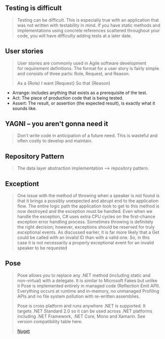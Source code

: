 ## Testing is difficult
> Testing can be difficult. This is especially true with an application that was not written with testability in mind. If you have static methods and implementations using concrete references scattered throughout your code, you will have difficulty adding tests at a later date.

## User stories
> User stories are commonly used in Agile software development for requirement definitions. The format for a user story is fairly simple and consists of three parts: Role, Request, and Reason. 
>
> As a {Role} I want [Request} So that {Reason}
* Arrange: includes anything that exists as a prerequisite of the test.
* Act: The piece of production code that is being tested.
* Assert: The result, or assertion (the expected result), is exactly what it sounds like.

## YAGNI – you aren't gonna need it
> Don't write code in anticipation of a future need. This is wasteful and often costly to develop and maintain.

## Repository Pattern
> The data layer abstraction implementation --> repository pattern.

## Exceptiont
> One issue with the method of throwing when a speaker is not found is that it brings a possibly unexpected and abrupt end to the application flow. The entire logic path the application took to get to this method is now destroyed and the exception must be handled. Even when we handle the exception, C# uses extra CPU cycles on the first-chance exception error handling process. Sometimes throwing is definitely the right decision; however, exceptions should be reserved for truly exceptional events. As discussed earlier, it is far more likely that a Get could be called with an invalid ID than with a valid one. So, in this case it is not necessarily a properly exceptional event for an invalid speaker to be requested

## Pose
> Pose allows you to replace any .NET method (including static and non-virtual) with a delegate. It is similar to Microsoft Fakes but unlike it Pose is implemented entirely in managed code (Reflection Emit API). Everything occurs at runtime and in-memory, no unmanaged Profiling APIs and no file system pollution with re-written assemblies.
>
> Pose is cross platform and runs anywhere .NET is supported. It targets .NET Standard 2.0 so it can be used across .NET platforms including .NET Framework, .NET Core, Mono and Xamarin. See version compatibility table here.
>
> <a href="https://www.nuget.org/packages/Pose/">Nuget</a>